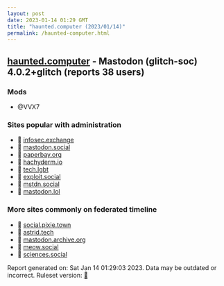 ```yaml
---
layout: post
date: 2023-01-14 01:29 GMT
title: "haunted.computer (2023/01/14)"
permalink: /haunted-computer.html
---
```


## [haunted.computer](https://haunted.computer) - Mastodon (glitch-soc) 4.0.2+glitch (reports 38 users)

### Mods
 * @VVX7

### Sites popular with administration

* 🐘 [infosec.exchange](/infosec-exchange.html)
* 🐘 [mastodon.social](/mastodon-social.html)
* 🐘 [paperbay.org](/paperbay-org.html)
* 🐘 [hachyderm.io](/hachyderm-io.html)
* 🐘 [tech.lgbt](/tech-lgbt.html)
* 🐘 [exploit.social](/exploit-social.html)
* 🐘 [mstdn.social](/mstdn-social.html)
* 🐘 [mastodon.lol](/mastodon-lol.html)

### More sites commonly on federated timeline

* 🐘 [social.pixie.town](/social-pixie-town.html)
* 🐘 [astrid.tech](/astrid-tech.html)
* 🐘 [mastodon.archive.org](/mastodon-archive-org.html)
* 🐘 [meow.social](/meow-social.html)
* 🐘 [sciences.social](/sciences-social.html)

Report generated on: Sat Jan 14 01:29:03 2023. Data may be outdated or incorrect.
Ruleset version: [🧁](/version-cupcake)
